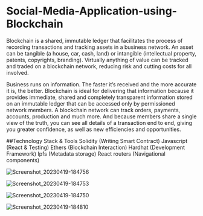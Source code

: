 # Social-Media-Application-using-Blockchain

Blockchain is a shared, immutable ledger that facilitates the process of recording transactions and tracking assets in a business network. An asset can be tangible (a house, car, cash, land) or intangible (intellectual property, patents, copyrights, branding). Virtually anything of value can be tracked and traded on a blockchain network, reducing risk and cutting costs for all involved.

Business runs on information. The faster it’s received and the more accurate it is, the better. Blockchain is ideal for delivering that information because it provides immediate, shared and completely transparent information stored on an immutable ledger that can be accessed only by permissioned network members. A blockchain network can track orders, payments, accounts, production and much more. And because members share a single view of the truth, you can see all details of a transaction end to end, giving you greater confidence, as well as new efficiencies and opportunities.

##Technology Stack & Tools
Solidity (Writing Smart Contract)
Javascript (React & Testing)
Ethers (Blockchain Interaction)
Hardhat (Development Framework)
Ipfs (Metadata storage)
React routers (Navigational components)

![Screenshot_20230419-184756](https://user-images.githubusercontent.com/120575887/233087478-bb9b497d-87d3-4616-83c4-a6fd12a5c273.jpg)

![Screenshot_20230419-184753](https://user-images.githubusercontent.com/120575887/233087607-1ec1b377-4e5f-481d-8154-38bdf07381a1.jpg)

![Screenshot_20230419-184750](https://user-images.githubusercontent.com/120575887/233087690-d591b98e-af0b-4531-8e62-abc71d0ecb89.jpg)

![Screenshot_20230419-184810](https://user-images.githubusercontent.com/120575887/233087817-91f15ec2-804d-4246-a6ac-8c85b705d165.jpg)

